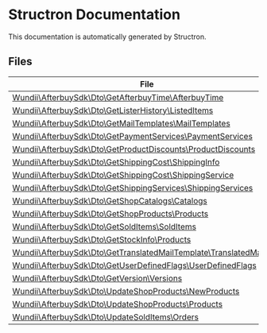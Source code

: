 # Structron Documentation
This documentation is automatically generated by Structron.

## Files
| File | Properties |
| ---- | ---------: |
|[Wundii\AfterbuySdk\Dto\GetAfterbuyTime\AfterbuyTime](GetAfterbuyTime/AfterbuyTime.md)|3|
|[Wundii\AfterbuySdk\Dto\GetListerHistory\ListedItems](GetListerHistory/ListedItems.md)|41|
|[Wundii\AfterbuySdk\Dto\GetMailTemplates\MailTemplates](GetMailTemplates/MailTemplates.md)|7|
|[Wundii\AfterbuySdk\Dto\GetPaymentServices\PaymentServices](GetPaymentServices/PaymentServices.md)|17|
|[Wundii\AfterbuySdk\Dto\GetProductDiscounts\ProductDiscounts](GetProductDiscounts/ProductDiscounts.md)|12|
|[Wundii\AfterbuySdk\Dto\GetShippingCost\ShippingInfo](GetShippingCost/ShippingInfo.md)|8|
|[Wundii\AfterbuySdk\Dto\GetShippingCost\ShippingService](GetShippingCost/ShippingService.md)|9|
|[Wundii\AfterbuySdk\Dto\GetShippingServices\ShippingServices](GetShippingServices/ShippingServices.md)|21|
|[Wundii\AfterbuySdk\Dto\GetShopCatalogs\Catalogs](GetShopCatalogs/Catalogs.md)|16|
|[Wundii\AfterbuySdk\Dto\GetShopProducts\Products](GetShopProducts/Products.md)|161|
|[Wundii\AfterbuySdk\Dto\GetSoldItems\SoldItems](GetSoldItems/SoldItems.md)|60|
|[Wundii\AfterbuySdk\Dto\GetStockInfo\Products](GetStockInfo/Products.md)|16|
|[Wundii\AfterbuySdk\Dto\GetTranslatedMailTemplate\TranslatedMailText](GetTranslatedMailTemplate/TranslatedMailText.md)|3|
|[Wundii\AfterbuySdk\Dto\GetUserDefinedFlags\UserDefinedFlags](GetUserDefinedFlags/UserDefinedFlags.md)|5|
|[Wundii\AfterbuySdk\Dto\GetVersion\Versions](GetVersion/Versions.md)|5|
|[Wundii\AfterbuySdk\Dto\UpdateShopProducts\NewProducts](UpdateShopProducts/NewProducts.md)|9|
|[Wundii\AfterbuySdk\Dto\UpdateShopProducts\Products](UpdateShopProducts/Products.md)|145|
|[Wundii\AfterbuySdk\Dto\UpdateSoldItems\Orders](UpdateSoldItems/Orders.md)|63|
